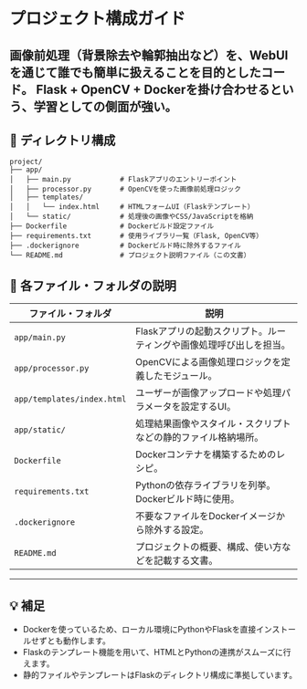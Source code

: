 # プロジェクト構成ガイド

画像前処理（背景除去や輪郭抽出など）を、WebUIを通じて誰でも簡単に扱えることを目的としたコード。
Flask + OpenCV + Dockerを掛け合わせるという、学習としての側面が強い。
---

## 📁 ディレクトリ構成
```
project/
├── app/
│   ├── main.py            # Flaskアプリのエントリーポイント
│   ├── processor.py       # OpenCVを使った画像前処理ロジック
│   ├── templates/
│   │   └── index.html     # HTMLフォームUI（Flaskテンプレート）
│   └── static/            # 処理後の画像やCSS/JavaScriptを格納
├── Dockerfile             # Dockerビルド設定ファイル
├── requirements.txt       # 使用ライブラリ一覧（Flask, OpenCV等）
├── .dockerignore          # Dockerビルド時に除外するファイル
└── README.md              # プロジェクト説明ファイル（この文書）
```

## 🔧 各ファイル・フォルダの説明

| ファイル・フォルダ         | 説明                                                                 |
|----------------------------|----------------------------------------------------------------------|
| `app/main.py`              | Flaskアプリの起動スクリプト。ルーティングや画像処理呼び出しを担当。 |
| `app/processor.py`         | OpenCVによる画像処理ロジックを定義したモジュール。                 |
| `app/templates/index.html` | ユーザーが画像アップロードや処理パラメータを設定するUI。           |
| `app/static/`              | 処理結果画像やスタイル・スクリプトなどの静的ファイル格納場所。      |
| `Dockerfile`               | Dockerコンテナを構築するためのレシピ。                             |
| `requirements.txt`         | Pythonの依存ライブラリを列挙。Dockerビルド時に使用。                |
| `.dockerignore`            | 不要なファイルをDockerイメージから除外する設定。                   |
| `README.md`                | プロジェクトの概要、構成、使い方などを記載する文書。                 |

---

## 💡 補足

- Dockerを使っているため、ローカル環境にPythonやFlaskを直接インストールせずとも動作します。
- Flaskのテンプレート機能を用いて、HTMLとPythonの連携がスムーズに行えます。
- 静的ファイルやテンプレートはFlaskのディレクトリ構成に準拠しています。
